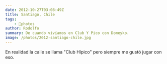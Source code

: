 ```yaml
---
date: 2012-10-27T03:08:49Z
title: Santiago, Chile
tags:
    - 📸photos
author: Rodolfo
summary: De cuando vivíamos en Club Y Pico con Domeyko.
image: /photos/2012-santiago-chile.jpg
---
```


En realidad la calle se llama "Club Hípico" pero siempre me gustó jugar con eso.
